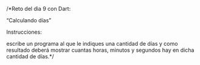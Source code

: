 /*Reto del dìa 9 con Dart: 

“Calculando días”

Instrucciones: 

escribe un programa al que
le indiques una cantidad 
de días y como resultado 
deberá mostrar cuantas 
horas, minutos y segundos 
hay en dicha cantidad 
de días.*/